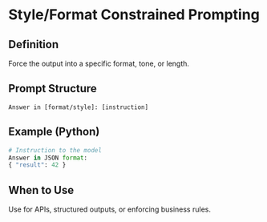 # Style/Format Constrained Prompting

## Definition
Force the output into a specific format, tone, or length.

## Prompt Structure
```
Answer in [format/style]: [instruction]
```

## Example (Python)
```python
# Instruction to the model
Answer in JSON format:
{ "result": 42 }
```

## When to Use
Use for APIs, structured outputs, or enforcing business rules.
